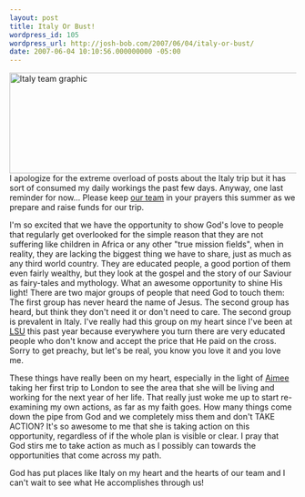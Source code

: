 ```yaml
---
layout: post
title: Italy Or Bust!
wordpress_id: 105
wordpress_url: http://josh-bob.com/2007/06/04/italy-or-bust/
date: 2007-06-04 10:10:56.000000000 -05:00
---
```

<a href="http://hpcitaly.blogspot.com/" title="Italy Team Blog"><img src="http://photos1.blogger.com/x/blogger2/2814/345421786804061/1600/z/319356/gse_multipart55305.jpg" alt="Italy team graphic" height="177" width="511" /></a>
I apologize for the extreme overload of posts about the Italy trip but it has sort of consumed my daily workings the past few days. Anyway, one last reminder for now... Please keep <a href="http://hpcitaly.blogspot.com">our team</a> in your prayers this summer as we prepare and raise funds for our trip.

I'm so excited that we have the opportunity to show God's love to people that regularly get overlooked for the simple reason that they are not suffering like children in Africa or any other "true mission fields", when in reality, they are lacking the biggest thing we have to share, just as much as any third world country. They are educated people, a good portion of them even fairly wealthy, but they look at the gospel and the story of our Saviour as fairy-tales and mythology. What an awesome opportunity to shine His light! There are two major groups of people that need God to touch them: The first group has never heard the name of Jesus. The second group has heard, but think they don't need it or don't need to care. The second group is prevalent in Italy. I've really had this group on my heart since I've been at <a href="http://www.lsu.edu">LSU</a> this past year because everywhere you turn there are very educated people who don't know and accept the price that He paid on the cross. Sorry to get preachy, but let's be real, you know you love it and you love me.

These things have really been on my heart, especially in the light of <a href="http://aimeecait.blogspot.com/">Aimee</a> taking her first trip to London to see the area that she will be living and working for the next year of her life. That really just woke me up to start re-examining my own actions, as far as my faith goes. How many things come down the pipe from God and we completely miss them and don't TAKE ACTION? It's so awesome to me that she is taking action on this opportunity, regardless of if the whole plan is visible or clear. I pray that God stirs me to take action as much as I possibly can towards the opportunities that come across my path.

God has put places like Italy on my heart and the hearts of our team and I can't wait to see what He accomplishes through us!
